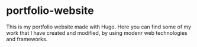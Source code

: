 # portfolio-website
This is my portfolio website made with Hugo. Here you can find some of my work that I have created and modified, by using modenr web technologies and frameworks.
